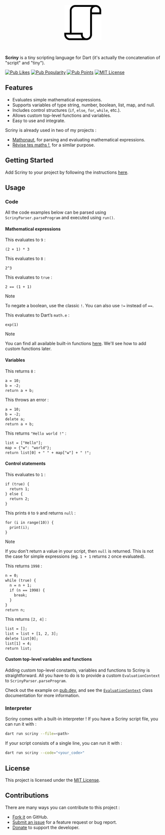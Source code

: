 <div align="center">
  <img src="https://github.com/Skyost/Scriny/raw/main/scriny.svg" alt="Scriny" width="120"/>
</div>

&nbsp;

**Scriny** is a tiny scripting language for Dart (it's actually the concatenation of "script" and "tiny").

[![Pub Likes](https://img.shields.io/pub/likes/scriny?style=flat-square)](https://pub.dev/packages/scriny/score)
[![Pub Popularity](https://img.shields.io/pub/popularity/scriny?style=flat-square)](https://pub.dev/packages/scriny/score)
[![Pub Points](https://img.shields.io/pub/points/scriny?style=flat-square)](https://pub.dev/packages/scriny/score)
[![MIT License](https://img.shields.io/badge/License-MIT-yellow.svg?style=flat-square)](#License)

## Features

* Evaluates simple mathematical expressions.
* Supports variables of type string, number, boolean, list, map, and null.
* Includes control structures (`if`, `else`, `for`, `while`, etc.).
* Allows custom top-level functions and variables.
* Easy to use and integrate.

Scriny is already used in two of my projects :
- [Mathonaut](https://mathonaut.skyost.eu), for parsing and evaluating mathematical expressions.
- [Révise tes maths !](https://github.com/Skyost/ReviseTesMaths), for a similar purpose.

## Getting Started

Add Scriny to your project by following the instructions [here](https://pub.dev/packages/scriny/install).

## Usage

### Code

All the code examples below can be parsed using `ScrinyParser.parseProgram` and executed using
`run()`.

#### Mathematical expressions

This evaluates to `9` :

```
(2 + 1) * 3
```

This evaluates to `8` :

```
2^3
```

This evaluates to `true` :

```
2 == (1 + 1)
```

> [!NOTE]
> To negate a boolean, use the classic `!`. You can also use `!=` instead of `==`.

This evaluates to Dart’s `math.e` :

```
exp(1)
```

> [!NOTE]
> You can find all available built-in functions [here](https://github.com/Skyost/Scriny/blob/main/lib/src/expressions/functions/).
> We'll see how to add custom functions later.

#### Variables

This returns `8` :

```
a = 10;
b = -2;
return a + b;
```

This throws an error :

```
a = 10;
b = -2;
delete a;
return a + b;
```

This returns `"Hello world !"` :

```
list = ["Hello"];
map = {"w": "world"};
return list[0] + " " + map["w"] + " !";
```

#### Control statements

This evaluates to `1` :

```
if (true) {
  return 1;
} else {
  return 2;
}
```

This prints `0` to `9` and returns `null` :

```
for (i in range(10)) {
  print(i);
}
```

> [!NOTE]
> If you don't return a value in your script, then `null` is returned.
> This is not the case for simple expressions (eg. `1 + 1` returns `2` once evaluated).

This returns `1998` :

```
n = 0;
while (true) {
  n = n + 1;
  if (n == 1998) {
    break;
  }
}
return n;
```

This returns `[2, 4]` :

```
list = [];
list = list + [1, 2, 3];
delete list[0];
list[1] = 4;
return list;
```

#### Custom top-level variables and functions

Adding custom top-level constants, variables and functions to Scriny is straightforward.
All you have to do is to provide a custom `EvaluationContext` to `ScrinyParser.parseProgram`.

Check out the example on [pub.dev](https://pub.dev/packages/Scriny/example), and see the
[`EvaluationContext`](https://pub.dev/documentation/scriny/latest/scriny/EvaluationContext-class.html)
class documentation for more information.

### Interpreter

Scriny comes with a built-in interpreter ! If you have a Scriny script file, you can run it with :

```bash
dart run scriny --file=<path>
```

If your script consists of a single line, you can run it with :

```bash
dart run scriny --code="<your_code>"
```

## License

This project is licensed under the [MIT License](https://github.com/Skyost/Scriny/blob/main/LICENSE).

## Contributions

There are many ways you can contribute to this project :

* [Fork it](https://github.com/Skyost/Scriny/fork) on GitHub.
* [Submit an issue](https://github.com/Skyost/Scriny/issues/new/choose) for a feature request or bug report.
* [Donate](https://paypal.me/Skyost) to support the developer.
